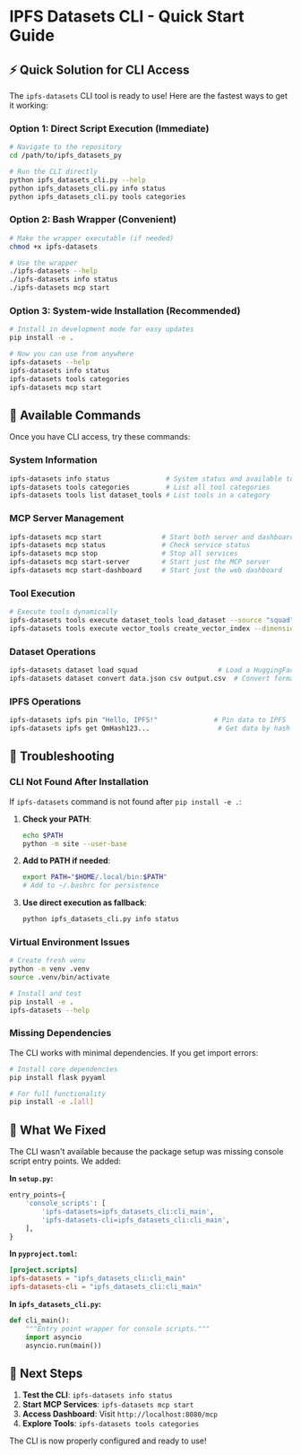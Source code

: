 # IPFS Datasets CLI - Quick Start Guide

## ⚡ Quick Solution for CLI Access

The `ipfs-datasets` CLI tool is ready to use! Here are the fastest ways to get it working:

### Option 1: Direct Script Execution (Immediate)
```bash
# Navigate to the repository
cd /path/to/ipfs_datasets_py

# Run the CLI directly
python ipfs_datasets_cli.py --help
python ipfs_datasets_cli.py info status
python ipfs_datasets_cli.py tools categories
```

### Option 2: Bash Wrapper (Convenient)
```bash
# Make the wrapper executable (if needed)
chmod +x ipfs-datasets

# Use the wrapper
./ipfs-datasets --help
./ipfs-datasets info status
./ipfs-datasets mcp start
```

### Option 3: System-wide Installation (Recommended)
```bash
# Install in development mode for easy updates
pip install -e .

# Now you can use from anywhere
ipfs-datasets --help
ipfs-datasets info status
ipfs-datasets tools categories
ipfs-datasets mcp start
```

## 🚀 Available Commands

Once you have CLI access, try these commands:

### System Information
```bash
ipfs-datasets info status              # System status and available tools
ipfs-datasets tools categories         # List all tool categories
ipfs-datasets tools list dataset_tools # List tools in a category
```

### MCP Server Management
```bash
ipfs-datasets mcp start               # Start both server and dashboard
ipfs-datasets mcp status              # Check service status
ipfs-datasets mcp stop                # Stop all services
ipfs-datasets mcp start-server        # Start just the MCP server
ipfs-datasets mcp start-dashboard     # Start just the web dashboard
```

### Tool Execution
```bash
# Execute tools dynamically
ipfs-datasets tools execute dataset_tools load_dataset --source "squad" --format json
ipfs-datasets tools execute vector_tools create_vector_index --dimension 768
```

### Dataset Operations
```bash
ipfs-datasets dataset load squad                    # Load a HuggingFace dataset
ipfs-datasets dataset convert data.json csv output.csv  # Convert formats
```

### IPFS Operations
```bash
ipfs-datasets ipfs pin "Hello, IPFS!"              # Pin data to IPFS
ipfs-datasets ipfs get QmHash123...                 # Get data by hash
```

## 🔧 Troubleshooting

### CLI Not Found After Installation
If `ipfs-datasets` command is not found after `pip install -e .`:

1. **Check your PATH**:
   ```bash
   echo $PATH
   python -m site --user-base
   ```

2. **Add to PATH if needed**:
   ```bash
   export PATH="$HOME/.local/bin:$PATH"
   # Add to ~/.bashrc for persistence
   ```

3. **Use direct execution as fallback**:
   ```bash
   python ipfs_datasets_cli.py info status
   ```

### Virtual Environment Issues
```bash
# Create fresh venv
python -m venv .venv
source .venv/bin/activate

# Install and test
pip install -e .
ipfs-datasets --help
```

### Missing Dependencies
The CLI works with minimal dependencies. If you get import errors:

```bash
# Install core dependencies
pip install flask pyyaml

# For full functionality
pip install -e .[all]
```

## 📁 What We Fixed

The CLI wasn't available because the package setup was missing console script entry points. We added:

**In `setup.py`:**
```python
entry_points={
    'console_scripts': [
        'ipfs-datasets=ipfs_datasets_cli:cli_main',
        'ipfs-datasets-cli=ipfs_datasets_cli:cli_main',
    ],
}
```

**In `pyproject.toml`:**
```toml
[project.scripts]
ipfs-datasets = "ipfs_datasets_cli:cli_main"
ipfs-datasets-cli = "ipfs_datasets_cli:cli_main"
```

**In `ipfs_datasets_cli.py`:**
```python
def cli_main():
    """Entry point wrapper for console scripts."""
    import asyncio
    asyncio.run(main())
```

## 🎯 Next Steps

1. **Test the CLI**: `ipfs-datasets info status`
2. **Start MCP Services**: `ipfs-datasets mcp start`
3. **Access Dashboard**: Visit `http://localhost:8080/mcp`
4. **Explore Tools**: `ipfs-datasets tools categories`

The CLI is now properly configured and ready to use!